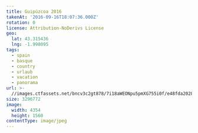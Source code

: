```yaml
---
title: Guipúzcoa 2016
takenAt: '2016-09-16T18:07:36.000Z'
rotation: 0
license: Attribution-NoDerivs License
geo:
  lat: 43.315436
  lng: -1.998095
tags:
  - spain
  - basque
  - country
  - urlaub
  - vacation
  - panorama
url: >-
  //images.ctfassets.net/bncv3c2gt878/7i18aWEONpu5pmXG755i0f/e48fda20282381d3440350a0c484c609/guipzcoa-2016_29098108953_o
size: 3296772
image:
  width: 4354
  height: 1560
contentType: image/jpeg
---
```



